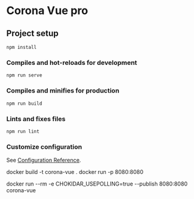 # Corona Vue pro

## Project setup
```
npm install
```

### Compiles and hot-reloads for development
```
npm run serve
```

### Compiles and minifies for production
```
npm run build
```

### Lints and fixes files
```
npm run lint
```

### Customize configuration
See [Configuration Reference](https://cli.vuejs.org/config/).


docker build -t corona-vue .
docker run -p 8080:8080 

docker run --rm -e CHOKIDAR_USEPOLLING=true --publish 8080:8080  corona-vue